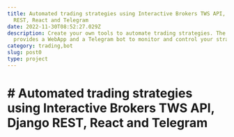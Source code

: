 ```yaml
---
title: Automated trading strategies using Interactive Brokers TWS API, Django
  REST, React and Telegram
date: 2022-11-30T08:52:27.029Z
description: Create your own tools to automate trading strategies. The software
  provides a WebApp and a Telegram bot to monitor and control your strategies
category: trading,bot
slug: post0
type: project
---
```

# \# Automated trading strategies using Interactive Brokers TWS API, Django REST, React and Telegram
